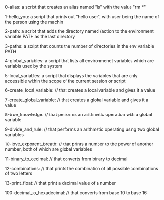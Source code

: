0-alias: a script that creates an alias named "ls" with the value "rm *"

1-hello_you: a script that prints out "hello user", with user being the name of the person using the machin

2-path: a script that adds the directory named /action to the environment variable PATH as the last directory

3-paths: a script that counts the number of directories in the env variable PATH

4-global_variables: a script that lists all environmenet variables which are variabls used by the system

5-local_variables: a script that displays the variables that are only accessible within the scope of the current session or script

6-create_local_variable: // that creates a local variable and gives it a value

7-create_global_variable: // that creates a global variable and gives it a value

8-true_knowledge: // that performs an arithmetic operation with a global variable

9-divide_and_rule: // that performs an arithmetic operating using two global variables

10-love_exponent_breath: // that prints a number to the power of another number, both of which are global variables

11-binary_to_decimal: // that converts from binary to decimal

12-combinations: // that prints the combination of all possible combinations of two letters

13-print_float: // that print a decimal value of a number

100-decimal_to_hexadecimal: // that converts from base 10 to base 16
